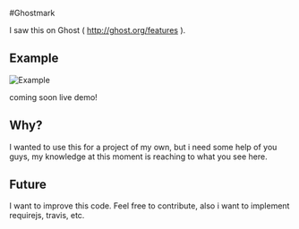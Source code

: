 #Ghostmark

I saw this on Ghost ( http://ghost.org/features ).

## Example

![Example](https://raw.github.com/raymondidema/ghostmark/master/example.jpg)

coming soon live demo!

## Why?

I wanted to use this for a project of my own, but i need some help of you guys, my knowledge at this moment is reaching to what you see here.

## Future

I want to improve this code. Feel free to contribute, also i want to implement requirejs, travis, etc.
